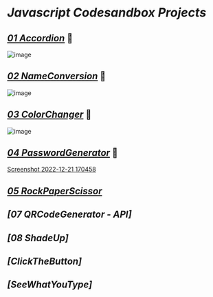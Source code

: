 # _Javascript Codesandbox Projects_

## _[01 Accordion](https://accordion-using-js.netlify.app/)_ 🔗

![image](https://user-images.githubusercontent.com/91872149/205884127-62a3f115-7c21-43c9-a8c4-61b6fc1d53c1.png)

## _[02 NameConversion](https://name-conversion-using-js.netlify.app/)_ 🔗

![image](https://user-images.githubusercontent.com/91872149/205885168-e5a5961c-2ebe-4d40-b603-225ca8d7a55c.png)

## _[03 ColorChanger](https://colorchanger-using-js.netlify.app/)_ 🔗

![image](https://user-images.githubusercontent.com/91872149/205883978-d277a550-eb75-4b08-927f-c3f29e8eaf10.png)

## _[04 PasswordGenerator](https://passwordgenerate-js.netlify.app)_ 🔗
[Screenshot 2022-12-21 170458](https://user-images.githubusercontent.com/91872149/208896236-0f900680-9adc-4c2f-b89b-6590d337a257.png)


## _[05 RockPaperScissor](https://accordion-using-js.netlify.app/)_

## _[07 QRCodeGenerator - API]_

## _[08 ShadeUp]_

## _[ClickTheButton]_

## _[SeeWhatYouType]_
